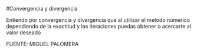#Convergencia y divergencia

Entiendo por convergencia y divergencia que al utilizar el metodo númerico dependiendo de la exactitud y las iteraciones puedas obtener o acercarte al valor deseado

FUENTE: MIGUEL PALOMERA
